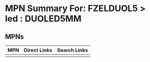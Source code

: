 



# MPN Summary For: FZELDUOL5 > led : DUOLED5MM

## MPNs
  

|MPN|Direct Links|Search Links|
| :--- | :--- | :--- |
||||
